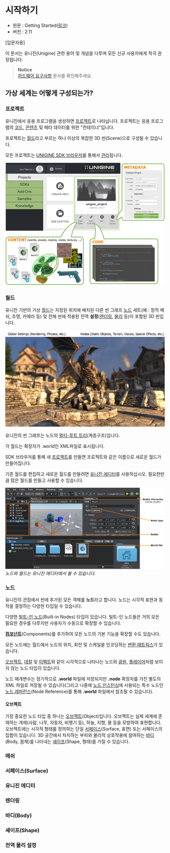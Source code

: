 # 시작하기

- 원문 : Getting Started([링크](https://developer.unigine.com/en/docs/2.11/start/?rlang=cpp))
- 버전 : 2.11

[입문자용]

이 문서는 유니진(Unigine) 관련 용어 및 개념을 다루며 모든 신규 사용자에게 적극 권장됩니다.

> <b>Notice</b>   
> [하드웨어 요구사항](./시스템%20요구사항.md) 문서를 확인해주세요.

## 가상 세계는 어떻게 구성되는가?

### 프로젝트

유니진에서 응용 프로그램을 생성하면 [프로젝트](../SDK%20브라우저/프로젝트.md)로 나타납니다. 프로젝트는 응용 프로그램의 [코드](../프로그래밍/프로그래밍.md), [콘텐츠](../콘텐츠%20제작/콘텐츠%20제작.md) 및 메타 데이터를 위한 "컨테이너"입니다.

프로젝트는 [월드](#월드)라고 부르는 하나 이상의 복잡한 3D 씬(Scene)으로 구성될 수 있습니다.

모든 프로젝트는 [UNIGINE SDK 브라우저](../SDK%20브라우저/SDK%20브라우저.md)를 통해서 [관리](./프로젝트%20워크플로우.md)됩니다.

<img src="./project_concept.png">

### 월드

유니진 기반의 가상 [월드](../유니진%20에디터/월드%20관리하기.md)는 지정된 위치에 배치된 다른 씬 그래프 [노드](#노드) 세트(예 : 정적 메쉬, 조명, 카메라 등) 및 전체 씬에 적용된 전역 <b>설정</b>([렌더링](#렌더링), [물리](#전역%20물리%20설정) 등)이 포함된 3D 씬입니다.

<img src="./structure.png">

유니진의 씬 그래프는 노드의 [멀티-루트 트리](../작동%20원리/가상%20월드%20구조.md#노드%20계층구조)(계층구조)입니다.

각 월드는 확장자가 .world인 XML파일로 표시됩니다.

SDK 브라우저를 통해 새 [프로젝트](#프로젝트)를 만들면 프로젝트와 같은 이름으로 새로운 월드가 만들어집니다.

기존 월드를 편집하고 새로운 월드를 만들려면 [유니진 에디터](#유니진%20에디터)를 사용하십시오. 필요한만큼 많은 월드를 만들고 사용할 수 있습니다.

<img src="./world_editor.png"> *노드와 월드는 유니진 에디터에서 볼 수 있습니다.*

### 노드

유니진의 관점에서 씬에 추가된 모든 객체를 **노드**라고 합니다. 노드는 시각적 표현과 동작을 결정하는 다양한 타입일 수 있습니다.

다양한 [빌트-인 노드](../빌트-인%20노드%20타입/빌트-인%20노드%20타입.md)(Built-in Nodes) 타입이 있습니다. 빌트-인 노드들은 거의 모든 필요한 경우를 다루지만 사용자가 수동으로 확장할 수 있습니다.

**[컴포넌트](../작동%20원리/컴포넌트%20시스템/컴포넌트%20시스템.md)**(Components)를 추가하여 모든 노드의 기본 기능을 확장할 수도 있습니다.

모든 노드에는 월드에서 노드의 위치, 회전 및 스케일을 인코딩하는 [변환 매트릭스](../프로그래밍/기초/행렬%20변환.md)가 있습니다.

[오브젝트](../빌트-인%20노드%20타입/오브젝트/오브젝트.md), [데칼](../빌트-인%20노드%20타입/데칼/데칼.md) 및 [이펙트](../빌트-인%20노드%20타입/이펙트/이펙트.md)와 같이 시각적으로 나타나는 노드와 [광원](../빌트-인%20노드%20타입/광원/광원.md), [플레이어](../빌트-인%20노드%20타입/플레이어/플레이어.md)처럼 보이지 않는 노드 타입이 있습니다.

노드 매개변수는 정기적으로 **.world** 파일에 저장되지만 **.node** 확장자를 가진 별도의 XML 파일로 저장될 수 있습니다(그리고 나중에 [노드 인스턴싱](../유니진%20에디터/인스턴싱%20노드.md)에 사용되는 특수 노드인 [노드 레퍼런스](../빌트0인%20노드%20타입/노드/노드%20레퍼런스.md)(Node Reference)를 통해 **.world** 파일에서 참조될 수 있습니다).

#### 오브젝트

가장 중요한 노드 타입 중 하나는 [오브젝트](../빌트-인%20노드%20타입/오브젝트/오브젝트.md)(Object)입니다. 오브젝트는 실제 세계에 존재하는 개체(사람, 나무, 자동차, 비행기 등), 하늘, 지형, 물 등을 모방하여 표현합니다. 오브젝트에는 시각적 형태를 정의하는 단일 [서페이스](#서페이스(Surface))(Surface, 표면) 또는 서페이스의 집합이 있습니다. 3D 공간에서 차지하는 부피와 물리적 상호작용에 참여하는 [바디](#바디(Body))(Body, 몸체)를 나타내는 [셰이프](#셰이프(Shape))(Shape, 형태)를 가질 수 있습니다.

### 메쉬



### 서페이스(Surface)

### 유니진 에디터

### 렌더링

### 바디(Body)

### 셰이프(Shape)

### 전역 물리 설정